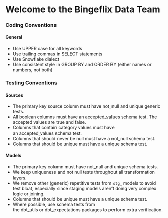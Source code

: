 # Welcome to the Bingeflix Data Team

### Coding Conventions
#### General
- Use UPPER case for all keywords
- Use trailing commas in SELECT statements
- Use Snowflake dialect
- Use consistent style in GROUP BY and ORDER BY (either names or numbers, not both)


### Testing Conventions
#### Sources
- The primary key source column must have not_null and unique generic tests.
- All boolean columns must have an accepted_values schema test. The accepted values are true and false.
- Columns that contain category values must have an accepted_values schema test.
- Columns that should never be null must have a not_null schema test.
- Columns that should be unique must have a unique schema test.

#### Models
- The primary key column must have not_null and unique schema tests.
- We keep uniqueness and not null tests throughout all transformation layers.
- We remove other (generic) repetitive tests from `stg_` models to avoid test bloat, especially since staging models aren’t doing very complex logic or joining.
- Columns that should be unique must have a unique schema test.
- Where possible, use schema tests from the dbt_utils or dbt_expectations packages to perform extra verification.
